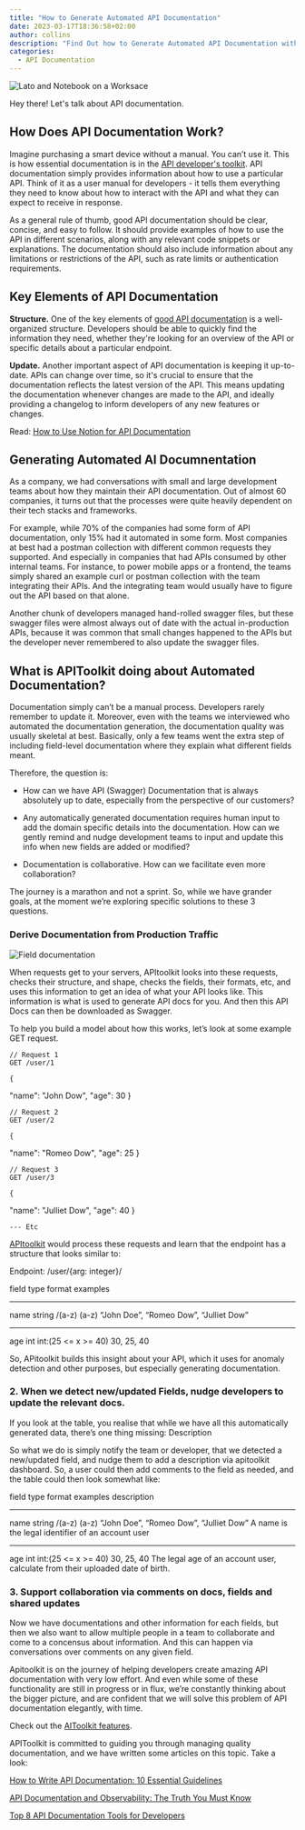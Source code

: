 ```yaml
---
title: "How to Generate Automated API Documentation"
date: 2023-03-17T18:36:58+02:00
author: collins
description: "Find Out how to Generate Automated API Documentation with APIToolkit"
categories:
  - API Documentation
--- 
```


![Lato and Notebook on a Worksace](./latop-and-notebook.jpg)

Hey there! Let's talk about API documentation.

## How Does API Documentation Work?

Imagine purchasing a smart device without a manual. You can’t use it. This is how essential documentation is in the [API developer's toolkit](https://apitoolkit.io/blog/best-api-monitoring-and-observability-tools/). API documentation simply provides information about how to use a particular API. Think of it as a user manual for developers - it tells them everything they need to know about how to interact with the API and what they can expect to receive in response.

As a general rule of thumb, good API documentation should be clear, concise, and easy to follow. It should provide examples of how to use the API in different scenarios, along with any relevant code snippets or explanations. The documentation should also include information about any limitations or restrictions of the API, such as rate limits or authentication requirements.

## Key Elements of API Documentation

**Structure.** One of the key elements of [good API documentation](https://apitoolkit.io/blog/api-documentation-and-observability-the-truth-you-must-know/) is a well-organized structure. Developers should be able to quickly find the information they need, whether they're looking for an overview of the API or specific details about a particular endpoint.

**Update.** Another important aspect of API documentation is keeping it up-to-date. APIs can change over time, so it's crucial to ensure that the documentation reflects the latest version of the API. This means updating the documentation whenever changes are made to the API, and ideally providing a changelog to inform developers of any new features or changes.

Read: [How to Use Notion for API Documentation](https://apitoolkit.io/blog/using-notion-for-documentation/)

## Generating Automated AI Documnentation

As a company, we had conversations with small and large development teams about how they maintain their API documentation. Out of almost 60 companies, it turns out that the processes were quite heavily dependent on their tech stacks and frameworks.

For example, while 70% of the companies had some form of API documentation, only 15% had it automated in some form. Most companies at best had a postman collection with different common requests they supported. And especially in companies that had APIs consumed by other internal teams. For instance,  to power mobile apps or a frontend, the teams simply shared an example curl or postman collection with the team integrating their APIs. And the integrating team would usually have to figure out the API based on that alone.

Another chunk of developers managed hand-rolled swagger files, but these swagger files were almost always out of date with the actual in-production APIs, because it was common that small changes happened to the APIs but the developer never remembered to also update the swagger files.

## What is APIToolkit doing about Automated Documentation?

Documentation simply can’t be a manual process. Developers rarely remember to update it. Moreover, even with the teams we interviewed who automated the documentation generation, the documentation quality was usually skeletal at best. Basically, only a few teams went the extra step of including field-level documentation where they explain what different fields meant.

Therefore, the question is:

- How can we have API (Swagger) Documentation that is always absolutely up to date, especially from the perspective of our customers?

- Any automatically generated documentation requires human input to add the domain specific details into the documentation. How can we gently remind and nudge development teams to input and update this info when new fields are added or modified?

- Documentation is collaborative. How can we facilitate even more collaboration?

The journey is a marathon and not a sprint. So, while we have grander goals, at the moment we’re exploring specific solutions to these 3 questions.

### Derive Documentation from Production Traffic

![Field documentation](./field_documentation.png)

When requests get to your servers, APItoolkit looks into these requests, checks their structure, and shape, checks the fields, their formats, etc, and uses this information to get an idea of what your API looks like. This information is what is used to generate API docs for you. And then this API Docs can then be downloaded as Swagger.

To help you build a model about how this works, let’s look at some example GET request.

	// Request 1
	GET /user/1
	
	{
  "name": "John Dow",
  "age": 30
	}
	
	
	// Request 2
	GET /user/2
	
	{
  "name": "Romeo Dow",
  "age": 25
	}
	
	
	// Request 3
	GET /user/3 

	{
  "name": "Julliet Dow",
  "age": 40
	}
	
	--- Etc

[APItoolkit](https://apitoolkit.io/) would process these requests and learn that the endpoint has a structure that looks similar to:

Endpoint: /user/{arg: integer}/

field	type	format	examples

---

name	string	/(a-z) (a-z)	“John Doe”, “Romeo Dow”, “Julliet Dow”

---

age	int	int:(25 <= x >= 40)	30, 25, 40

So, APitoolkit builds this insight about your API, which it uses for anomaly detection and other purposes, but especially generating documentation.

### 2. When we detect new/updated Fields, nudge developers to update the relevant docs.

If you look at the table, you realise that while we have all this automatically generated data, there’s one thing missing: Description

So what we do is simply notify the team or developer, that we detected a new/updated field, and nudge them to add a description via apitoolkit dashboard. So, a user could then add comments to the field as needed, and the table could then look somewhat like:

field	type	format	examples	description

---

name	string	/(a-z) (a-z)	“John Doe”, “Romeo Dow”, “Julliet Dow”	A name is the legal identifier of an account user

---

age	int	int:(25 <= x >= 40)	30, 25, 40	The legal age of an account user, calculate from their uploaded date of birth.

### 3. Support collaboration via comments on docs, fields and shared updates

Now we have documentations and other information for each fields, but then we also want to allow multiple people in a team to collaborate and come to a concensus about information. And this can happen via conversations over comments on any given field.

Apitoolkit is on the journey of helping developers create amazing API documentation with very low effort. And even while some of these functionality are still in progress or in flux, we’re constantly thinking about the bigger picture, and are confident that we will solve this problem of API documentation elegantly, with time.

Check out the [AIToolkit features](https://apitoolkit.io/).

APIToolkit is committed to guiding you through managing quality documentation, and we have written some articles on this topic. Take a look:

[How to Write API Documentation: 10 Essential Guidelines](https://apitoolkit.io/blog/how-to-write-api-docs/)

[API Documentation and Observability: The Truth You Must Know](https://apitoolkit.io/blog/api-documentation-and-observability-the-truth-you-must-know/)

[Top 8 API Documentation Tools for Developers](https://apitoolkit.io/blog/top-8-api-documentation-tools-for-developers/)